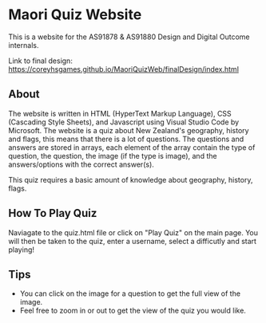 # Maori Quiz Website

This is a website for the AS91878 & AS91880 Design and Digital Outcome internals. 

Link to final design: https://coreyhsgames.github.io/MaoriQuizWeb/finalDesign/index.html

## About
The website is written in HTML (HyperText Markup Language), CSS (Cascading Style Sheets), and Javascript using Visual Studio Code by Microsoft. The website is a quiz about New Zealand's geography, history and flags, this means that there is a lot of questions. The questions and answers are stored in arrays, each element of the array contain the type of question, the question, the image (if the type is image), and the answers/options with the correct answer(s).

This quiz requires a basic amount of knowledge about geography, history, flags.

## How To Play Quiz
Naviagate to the quiz.html file or click on "Play Quiz" on the main page. You will then be taken to the quiz, enter a username, select a difficutly and start playing!

## Tips
- You can click on the image for a question to get the full view of the image.
- Feel free to zoom in or out to get the view of the quiz you would like.
